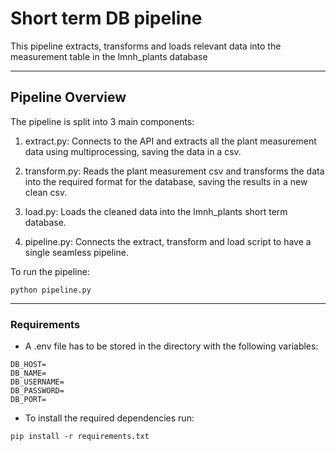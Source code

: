 # Short term DB pipeline

This pipeline extracts, transforms and loads relevant data into the measurement table in the
lmnh_plants database

---

## Pipeline Overview

The pipeline is split into 3 main components:

1. extract.py: Connects to the API and extracts all the plant measurement data using multiprocessing, saving the data in 
a csv.

2. transform.py: Reads the plant measurement csv and transforms the data into the required format for the database, saving
the results in a new clean csv.

3. load.py: Loads the cleaned data into the lmnh_plants short term database.

4. pipeline.py: Connects the extract, transform and load script to have a single seamless pipeline.

To run the pipeline:

`python pipeline.py`


---

### Requirements

- A .env file has to be stored in the directory with the following variables:

```
DB_HOST=
DB_NAME=
DB_USERNAME=
DB_PASSWORD=
DB_PORT=
```


- To install the required dependencies run:

`pip install -r requirements.txt`